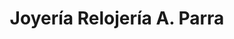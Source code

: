 ---
title: "Joyería Relojería A. Parra"
url: /tomelloso/joyeria-relojeria-a-parra/
shop: joyería
---